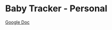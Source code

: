 # Baby Tracker - Personal

[Google Doc](https://docs.google.com/document/d/1n06xnNc14S-8t0HH4tjWYGHvdNNgVXc5y8vEg_xrs5c/edit)
